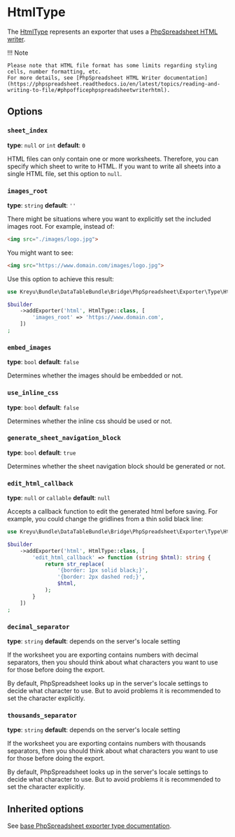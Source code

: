 # HtmlType

The [HtmlType](../../src/Exporter/Type/HtmlType.php) represents an exporter that uses a [PhpSpreadsheet HTML writer](https://github.com/PHPOffice/PhpSpreadsheet/blob/master/src/PhpSpreadsheet/Writer/Html.php).

!!! Note

    Please note that HTML file format has some limits regarding styling cells, number formatting, etc.  
    For more details, see [PhpSpreadsheet HTML Writer documentation](https://phpspreadsheet.readthedocs.io/en/latest/topics/reading-and-writing-to-file/#phpofficephpspreadsheetwriterhtml).

## Options

### `sheet_index`

**type**: `null` or `int` **default**: `0`

HTML files can only contain one or more worksheets. 
Therefore, you can specify which sheet to write to HTML.
If you want to write all sheets into a single HTML file, set this option to `null`.

### `images_root`

**type**: `string` **default**: `''`

There might be situations where you want to explicitly set the included images root. For example, instead of:

```html
<img src="./images/logo.jpg">
```

You might want to see:

```html
<img src="https://www.domain.com/images/logo.jpg">
```

Use this option to achieve this result:

```php
use Kreyu\Bundle\DataTableBundle\Bridge\PhpSpreadsheet\Exporter\Type\HtmlType;

$builder
    ->addExporter('html', HtmlType::class, [
        'images_root' => 'https://www.domain.com',
    ])
;
```

### `embed_images`

**type**: `bool` **default**: `false`

Determines whether the images should be embedded or not.

### `use_inline_css`

**type**: `bool` **default**: `false`

Determines whether the inline css should be used or not.

### `generate_sheet_navigation_block`

**type**: `bool` **default**: `true`

Determines whether the sheet navigation block should be generated or not.

### `edit_html_callback`

**type**: `null` or `callable` **default**: `null`

Accepts a callback function to edit the generated html before saving. 
For example, you could change the gridlines from a thin solid black line:

```php
use Kreyu\Bundle\DataTableBundle\Bridge\PhpSpreadsheet\Exporter\Type\HtmlType;

$builder
    ->addExporter('html', HtmlType::class, [
        'edit_html_callback' => function (string $html): string {
            return str_replace(
                '{border: 1px solid black;}',
                '{border: 2px dashed red;}',
                $html,
            );
        } 
    ])
;
```

### `decimal_separator`

**type**: `string` **default**: depends on the server's locale setting

If the worksheet you are exporting contains numbers with decimal separators,
then you should think about what characters you want to use for those before doing the export.

By default, PhpSpreadsheet looks up in the server's locale settings to decide what character to use. 
But to avoid problems it is recommended to set the character explicitly.

### `thousands_separator`

**type**: `string` **default**: depends on the server's locale setting

If the worksheet you are exporting contains numbers with thousands separators,
then you should think about what characters you want to use for those before doing the export.

By default, PhpSpreadsheet looks up in the server's locale settings to decide what character to use.
But to avoid problems it is recommended to set the character explicitly.

## Inherited options

See [base PhpSpreadsheet exporter type documentation](/reference/exporting/#phpspreadsheettype).
